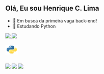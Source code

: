 ## Olá, Eu sou Henrique C. Lima

- 🔭 Em busca da primeira vaga back-end!
- 🌱 Estudando Python

<div>
  <a href="https://github.com/henriquelima1984">
  <img height="160em" src="https://github-readme-stats.vercel.app/api?username=henriquelima1984&show_icons=true&theme=dracula&include_all_commits=true&count_private=true"/>
  <img height="160em" src="https://github-readme-stats.vercel.app/api/top-langs/?username=henriquelima1984&layout=compact&langs_count=7&theme=dracula"/>
</div>

<div style="display: inline_block"><br>
  <img align="center" alt="Henrique-Python" height="30" width="40" src="https://raw.githubusercontent.com/devicons/devicon/master/icons/python/python-original.svg">
<div>
  
##

<div>
    <a href="https://instagram.com/jakemuller100" target="_blank"><img src="https://img.shields.io/badge/-Instagram-%23E4405F?style=for-the-badge&logo=instagram&logoColor=white" target="_blank"></a>
  <a href = "henriquecorreia100@gmail.com"><img src="https://img.shields.io/badge/-Gmail-%23333?style=for-the-badge&logo=gmail&logoColor=white" target="_blank"></a>
  <a href="https://www.linkedin.com/in/henrique-correia-934663221/" target="_blank"><img src="https://img.shields.io/badge/-LinkedIn-%230077B5?style=for-the-badge&logo=linkedin&logoColor=white" target="_blank"></a>
</div>

